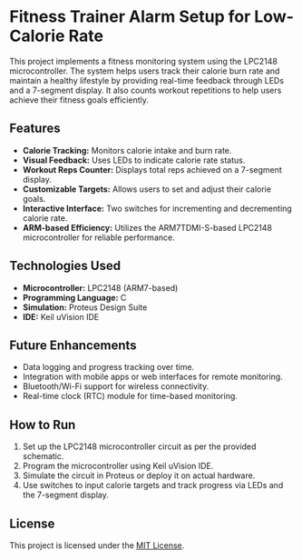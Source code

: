 # Fitness Trainer Alarm Setup for Low-Calorie Rate

This project implements a fitness monitoring system using the LPC2148 microcontroller. The system helps users track their calorie burn rate and maintain a healthy lifestyle by providing real-time feedback through LEDs and a 7-segment display. It also counts workout repetitions to help users achieve their fitness goals efficiently.

## Features
- **Calorie Tracking:** Monitors calorie intake and burn rate.
- **Visual Feedback:** Uses LEDs to indicate calorie rate status.
- **Workout Reps Counter:** Displays total reps achieved on a 7-segment display.
- **Customizable Targets:** Allows users to set and adjust their calorie goals.
- **Interactive Interface:** Two switches for incrementing and decrementing calorie rate.
- **ARM-based Efficiency:** Utilizes the ARM7TDMI-S-based LPC2148 microcontroller for reliable performance.

## Technologies Used
- **Microcontroller:** LPC2148 (ARM7-based)
- **Programming Language:** C
- **Simulation:** Proteus Design Suite
- **IDE:** Keil uVision IDE

## Future Enhancements
- Data logging and progress tracking over time.
- Integration with mobile apps or web interfaces for remote monitoring.
- Bluetooth/Wi-Fi support for wireless connectivity.
- Real-time clock (RTC) module for time-based monitoring.

## How to Run
1. Set up the LPC2148 microcontroller circuit as per the provided schematic.
2. Program the microcontroller using Keil uVision IDE.
3. Simulate the circuit in Proteus or deploy it on actual hardware.
4. Use switches to input calorie targets and track progress via LEDs and the 7-segment display.

## License
This project is licensed under the [MIT License](LICENSE).
